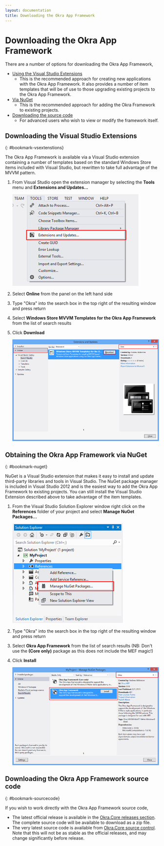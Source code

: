 ```yaml
---
layout: documentation
title: Downloading the Okra App Framework
---
```


Downloading the Okra App Framework
==================================

There are a number of options for downloading the Okra App Framework,

* [Using the Visual Studio Extensions](#bookmark-vsextenstions)
  - This is the recommended approach for creating new applications with the Okra App Framework. It also provides a number of
    item templates that will be of use to those upgrading existing projects to the Okra App Framework.
* [Via NuGet](#bookmark-nuget)
  - This is the recommended approach for adding the Okra Framework to existing projects.
* [Downloading the source code](#bookmark-sourcecode)
  - For advanced users who wish to view or modify the framework itself.

Downloading the Visual Studio Extensions
----------------------------------------
{: #bookmark-vsextenstions}

The Okra App Framework is available via a Visual Studio extension containing a number of templates based on the standard Windows Store items included with Visual Studio,
but rewritten to take full advantage of the MVVM pattern.

1. From Visual Studio open the extension manager by selecting the **Tools** menu and **Extensions and Updates...**

	![Extensions and Updates](images/ExtensionManagerMenu.png)

2. Select **Online** from the panel on the left hand side
3. Type "Okra" into the search box in the top right of the resulting window and press return
4. Select **Windows Store MVVM Templates for the Okra App Framework** from the list of search results
5. Click **Download**

	![Extension Manager](images/ExtensionManager.png)

Obtaining the Okra App Framework via NuGet
------------------------------------------
{: #bookmark-nuget}

NuGet is a Visual Studio extension that makes it easy to install and update third-party libraries and tools in Visual Studio. The NuGet package manager is included in Visual
Studio 2012 and is the easiest way to add the Okra App Framework to existing projects. You can still install the Visual Studio Extension described above to take advantage of
the item templates.

1. From the Visual Studio Solution Explorer window right click on the **References** folder of your project and select **Manage NuGet Packages...**

    ![Manage NuGet Packages...](images/NuGetPackages.png)

2. Type "Okra" into the search box in the top right of the resulting window and press return
3. Select **Okra App Framework** from the list of search results (NB: Don't use the **(Core only)** package as this does not include the MEF magic!)
4. Click **Install**

    ![NuGet Package Manager](images/PackageManager.png)

Downloading the Okra App Framework source code
----------------------------------------------
{: #bookmark-sourcecode}

If you wish to work directly with the Okra App Framework source code,

* The latest official release is available in the [Okra.Core releases section](https://github.com/OkraFramework/Okra.Core/releases). The complete source code will be available to download as a zip file.
* The very latest source code is available from [Okra.Core source control](https://github.com/OkraFramework/Okra.Core). Note that this will not be as stable as the official releases, and may change significantly before release.

